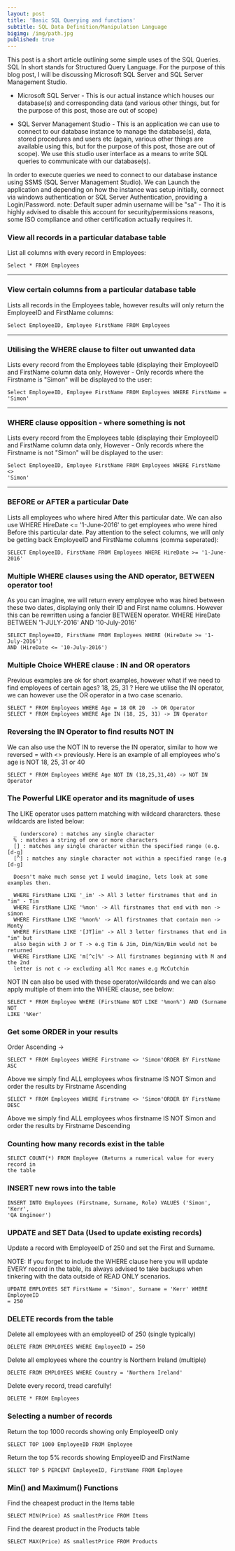 ```yaml
---
layout: post
title: 'Basic SQL Querying and functions'
subtitle: SQL Data Definition/Manipulation Language
bigimg: /img/path.jpg
published: true
---
```


This post is a short article outlining some simple uses of the SQL Queries.  SQL In short stands for Structured Query Language.  For the purpose of this blog post, I will be discussing Microsoft SQL Server and SQL Server Management Studio.


- Microsoft SQL Server - This is our actual instance which houses our database(s) and corresponding data (and various other things, but for the purpose of this post, those are out of scope)

- SQL Server Management Studio - This is an application we can use to connect to our database instance to manage the database(s), data, stored procedures and users etc (again, various other things are available using this, but for the purpose of this post, those are out of scope).  We use this studio user interface as a means to write SQL queries to communicate with our database(s).

In order to execute queries we need to connect to our database instance using SSMS (SQL Server Management Studio).  We can Launch the application and depending on how the instance was setup initially, connect via windows authentication or SQL Server Authentication, providing a Login/Password.  note: Default super admin username will be "sa" - Tho it is highly advised to disable this account for security/permissions reasons, some ISO compliance and other certification actually requires it.


### View all records in a particular database table
List all columns with every record in Employees:

    Select * FROM Employees
    
---
    
### View certain columns from a particular database table
Lists all records in the Employees table, however results will only return the EmployeeID and FirstName columns:

	Select EmployeeID, Employee FirstName FROM Employees 
    
---
    
### Utilising the WHERE clause to filter out unwanted data
Lists every record from the Employees table (displaying their EmployeeID and FirstName column data only, However - Only records where the Firstname is "Simon" will be displayed to the user:

	Select EmployeeID, Employee FirstName FROM Employees WHERE FirstName = 
	'Simon' 
    
---
    
### WHERE clause opposition - where something is not
Lists every record from the Employees table (displaying their EmployeeID and FirstName column data only, However - Only records where the Firstname is not "Simon" will be displayed to the user:

	Select EmployeeID, Employee FirstName FROM Employees WHERE FirstName <> 
	'Simon' 
    
---
    
### BEFORE or AFTER a particular Date
Lists all employees who where hired After this particular date.  We can also use WHERE HireDate <= '1-June-2016' to get employees who were hired Before this particular date.  Pay attention to the select columns, we will only be getting back EmployeeID and FirstName columns (comma seperated):

	SELECT EmployeeID, FirstName FROM Employees WHERE HireDate >= '1-June-2016'

    
### Multiple WHERE clauses using the AND operator, BETWEEN operator too!
As you can imagine, we will return every employee who was hired between these two dates, displaying only their ID and First name columns.  However this can be rewritten using a fancier BETWEEN operator.  WHERE HireDate BETWEEN '1-JULY-2016' AND '10-July-2016'

	SELECT EmployeeID, FirstName FROM Employees WHERE (HireDate >= '1-July-2016')
    AND (HireDate <= '10-July-2016') 
    
### Multiple Choice WHERE clause : IN and OR operators
Previous examples are ok for short examples, however what if we need to find employees of certain ages? 18, 25, 31 ?  Here we utilise the IN operator, we can however use the OR operator in a two case scenario.
    
    SELECT * FROM Employees WHERE Age = 18 OR 20  -> OR Operator
    SELECT * FROM Employees WHERE Age IN (18, 25, 31) -> IN Operator
    
### Reversing the IN Operator to find results NOT IN
We can also use the NOT IN to reverse the IN operator, similar to how we reversed = with <> previously.  Here is an example of all employees who's age is NOT 18, 25, 31 or 40
    
    SELECT * FROM Employees WHERE Age NOT IN (18,25,31,40) -> NOT IN Operator
    
### The Powerful LIKE operator and its magnitude of uses

 The LIKE operator uses pattern matching with wildcard chararcters.  these wildcards are listed below:

      _ (underscore) : matches any single character
      % : matches a string of one or more characters
      [] : matches any single character within the specified range (e.g. [d-g]
      [^] : matches any single character not within a specified range (e.g [d-g]

      Doesn't make much sense yet I would imagine, lets look at some examples then.

      WHERE FirstName LIKE '_im' -> All 3 letter firstnames that end in "im" - Tim
      WHERE FirstName LIKE '%mon' -> All firstnames that end with mon -> simon
      WHERE FirstName LIKE '%mon%' -> All firstnames that contain mon -> Monty
      WHERE FirstName LIKE '[JT]im' -> All 3 letter firstnames that end in "im" but
      also begin with J or T -> e.g Tim & Jim, Dim/Nim/Bim would not be returned
      WHERE FirstName LIKE 'm[^c]%' -> All firstnames beginning with M and the 2nd
      letter is not c -> excluding all Mcc names e.g McCutchin

NOT IN can also be used with these operator/wildcards and we can also apply
multiple of them into the WHERE clause, see below:

    SELECT * FROM Employee WHERE (FirstName NOT LIKE '%mon%') AND (Surname NOT 
    LIKE '%Ker'
    
### Get some ORDER in your results

Order Ascending -> 

	SELECT * FROM Employees WHERE Firstname <> 'Simon'ORDER BY FirstName ASC
	
Above we simply find ALL employees whos firstname IS NOT Simon and order the results by Firstname Ascending
    
    SELECT * FROM Employees WHERE Firstname <> 'Simon'ORDER BY FirstName DESC
	
Above we simply find ALL employees whos firstname IS NOT Simon and order the results by Firstname Descending
    
### Counting how many records exist in the table

	SELECT COUNT(*) FROM Employee (Returns a numerical value for every record in
	the table
    
### INSERT new rows into the table

	INSERT INTO Employees (Firstname, Surname, Role) VALUES ('Simon', 'Kerr', 
	'QA Engineer')
	
### UPDATE and SET Data (Used to update existing records)
Update a record with EmployeeID of 250 and set the First and Surname.

NOTE: If you forget to include the WHERE clause here you will update EVERY 
record in the table, its always advised to take backups when tinkering with
the data outside of READ ONLY scenarios.

	UPDATE EMPLOYEES SET FirstName = 'Simon', Surname = 'Kerr' WHERE EmployeeID
    = 250 
    
### DELETE records from the table
Delete all employees with an employeeID of 250 (single typically)

	DELETE FROM EMPLOYEES WHERE EmployeeID = 250 
    
Delete all employees where the country is Northern Ireland (multiple)

    DELETE FROM EMPLOYEES WHERE Country = 'Northern Ireland'
    
Delete every record, tread carefully!

    DELETE * FROM Employees 
    
### Selecting a number of records
Return the top 1000 records showing only EmployeeID only
 
    SELECT TOP 1000 EmployeeID FROM Employee
   
Return the top 5% records showing EmployeeID and FirstName
    
    SELECT TOP 5 PERCENT EmployeeID, FirstName FROM Employee

    
### Min() and Maximum() Functions
Find the cheapest product in the Items table
    
    SELECT MIN(Price) AS smallestPrice FROM Items
   
Find the dearest product in the Products table

    SELECT MAX(Price) AS smallestPrice FROM Products
